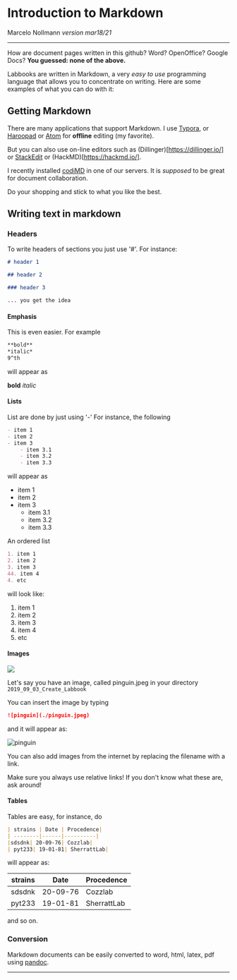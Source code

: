 # Introduction to Markdown

Marcelo Nollmann
*version mar18/21*

---

How are document pages written in this github? Word? OpenOffice? Google Docs? **You guessed: none of the above.**

Labbooks are written in Markdown, a very *easy to use* programming language that allows you to concentrate on writing. Here are some examples of what you can do with it:

## Getting Markdown

There are many applications that support Markdown. I use [Typora](https://www.typora.io/#linux), or [Haroopad](http://pad.haroopress.com/) or [Atom](https://atom.io/) for **offline** editing (my favorite).

But you can also use on-line editors such as (Dillinger)[https://dillinger.io/] or [StackEdit](https://stackedit.io/app#) or (HackMD)[https://hackmd.io/].

I recently installed [codiMD](http://192.168.6.30:3000/) in one of our servers. It is *supposed* to be great for document collaboration.

Do your shopping and stick to what you like the best.

## Writing text in markdown

### Headers

To write headers of sections you just use '#'. For instance:


```markdown
# header 1

## header 2

### header 3

... you get the idea
```

#### Emphasis

This is even easier. For example

```markdown
**bold**
*italic*
9^th
```
will appear as

**bold**
*italic*

#### Lists

List are done by just using '-' For instance, the following

``` markdown
- item 1
- item 2
- item 3
	- item 3.1
	- item 3.2
	- item 3.3
```
will appear as

- item 1
- item 2
- item 3
	- item 3.1
	- item 3.2
	- item 3.3

An ordered list

```markdown
1. item 1
2. item 2
3. item 3
44. item 4
4. etc
```

 will look like:

1. item 1
2. item 2
3. item 3
4. item 4
5. etc

#### Images

![](https://i.imgur.com/h7P1MWD.jpg)

Let's say you have an image, called pinguin.jpeg in your directory ```2019_09_03_Create_Labbook```

You can insert the image by typing

```markdown
![pinguin](./pinguin.jpeg)
```

and it will appear as:

![pinguin](./pinguin.jpeg)

You can also add images from the internet by replacing the filename with a link.

Make sure you always use relative links! If you don't know what these are, ask around!

#### Tables


Tables are easy, for instance, do

```markdown
| strains | Date | Procedence|
| --------|------|----------|
|sdsdnk| 20-09-76| Cozzlab|
| pyt233| 19-01-81| SherrattLab|
```

will appear as:

| strains | Date | Procedence|
| --------|------|----------|
|sdsdnk| 20-09-76| Cozzlab|
| pyt233| 19-01-81| SherrattLab|

and so on.


### Conversion

Markdown documents can be easily converted to word, html, latex, pdf using [pandoc](https://pandoc.org/MANUAL.html).
****
